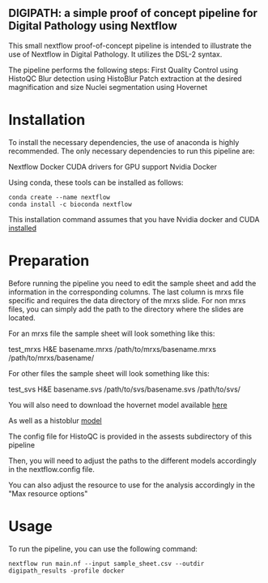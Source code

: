 ## DIGIPATH: a simple proof of concept pipeline for Digital Pathology using Nextflow

This small nextflow proof-of-concept pipeline is intended to illustrate the use of Nextflow in Digital Pathology. It utilizes the DSL-2
syntax.

The pipeline performs the following steps:
First Quality Control using HistoQC
Blur detection using HistoBlur
Patch extraction at the desired magnification and size
Nuclei segmentation using Hovernet


# Installation
To install the necessary dependencies, the use of anaconda is highly recommended.
The only necessary dependencies to run this pipeline are:

Nextflow
Docker
CUDA drivers for GPU support
Nvidia Docker

Using conda, these tools can be installed as follows:

```
conda create --name nextflow
conda install -c bioconda nextflow
```

This installation command assumes that you have Nvidia docker and CUDA [installed](https://docs.nvidia.com/datacenter/cloud-native/container-toolkit/install-guide.html)

# Preparation

Before running the pipeline you need to edit the sample sheet and add the information in the corresponding columns.
The last column is mrxs file specific and requires the data directory of the mrxs slide. For non mrxs files, you can simply add the
path to the directory where the slides are located.

For an mrxs file the sample sheet will look something like this:

test_mrxs	H&E		basename.mrxs		/path/to/mrxs/basename.mrxs		/path/to/mrxs/basename/

For other files the sample sheet will look something like this:

test_svs	H&E		basename.svs		/path/to/svs/basename.svs		/path/to/svs/

You will also need to download the hovernet model available [here](https://drive.google.com/file/d/1SbSArI3KOOWHxRlxnjchO7_MbWzB4lNR/view)

As well as a histoblur [model](https://github.com/choosehappy/HistoBlur/blob/main/pretrained_model/blur_detection_densenet_best_model_10.0X.pth)

The config file for HistoQC is provided in the assests subdirectory of this pipeline

Then, you will need to adjust the paths to the different models accordingly in the nextflow.config file.

You can also adjust the resource to use for the analysis accordingly in the "Max resource options"

# Usage

To run the pipeline, you can use the following command:

```
nextflow run main.nf --input sample_sheet.csv --outdir digipath_results -profile docker
```


